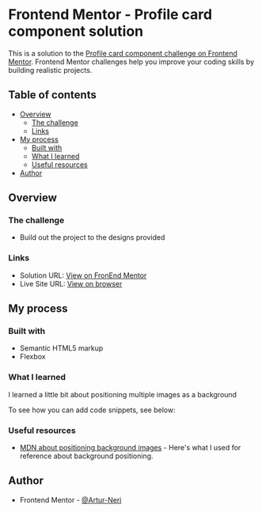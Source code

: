# Frontend Mentor - Profile card component solution

This is a solution to the [Profile card component challenge on Frontend Mentor](https://www.frontendmentor.io/challenges/profile-card-component-cfArpWshJ). Frontend Mentor challenges help you improve your coding skills by building realistic projects. 

## Table of contents

- [Overview](#overview)
  - [The challenge](#the-challenge)
  - [Links](#links)
- [My process](#my-process)
  - [Built with](#built-with)
  - [What I learned](#what-i-learned)
  - [Useful resources](#useful-resources)
- [Author](#author)

## Overview

### The challenge

- Build out the project to the designs provided

### Links

- Solution URL: [View on FronEnd Mentor](https://www.frontendmentor.io/solutions/profile-card-component-using-scss-syntax-rrqmlHAY4h)
- Live Site URL: [View on browser](https://artur-neri.github.io/Profile-card-component/)

## My process

### Built with

- Semantic HTML5 markup
- Flexbox

### What I learned

I learned a little bit about positioning multiple images as a background

To see how you can add code snippets, see below:

### Useful resources

- [MDN about positioning background images](https://developer.mozilla.org/pt-BR/docs/Web/CSS/background-position) - Here's what I used for reference about background positioning.

## Author

- Frontend Mentor - [@Artur-Neri](https://www.frontendmentor.io/profile/Artur-Neri)
